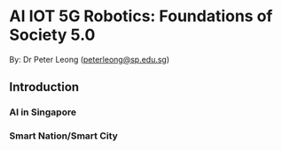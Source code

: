 # AI IOT 5G Robotics: Foundations of Society 5.0
By: Dr Peter Leong (peterleong@sp.edu.sg)


## Introduction
### AI in Singapore
### Smart Nation/Smart City


